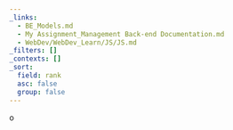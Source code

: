 ```yaml
---
_links:
  - BE_Models.md
  - My Assignment_Management Back-end Documentation.md
  - WebDev/WebDev_Learn/JS/JS.md
_filters: []
_contexts: []
_sort:
  field: rank
  asc: false
  group: false
---
```

o